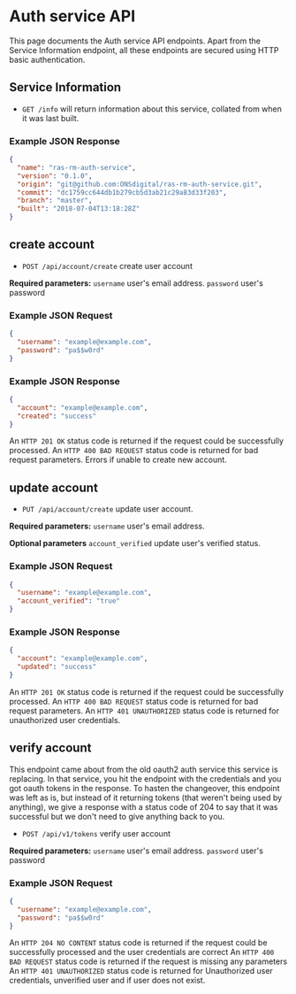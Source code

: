 # Auth service API
 This page documents the Auth service API endpoints. Apart from the Service Information endpoint, all these endpoints 
 are secured using HTTP basic authentication.

## Service Information
* `GET /info` will return information about this service, collated from when it was last built.
 
### Example JSON Response
```json
{
  "name": "ras-rm-auth-service",
  "version": "0.1.0",
  "origin": "git@github.com:ONSdigital/ras-rm-auth-service.git",
  "commit": "dc1759cc644db1b279cb5d3ab21c29a83d33f203",
  "branch": "master",
  "built": "2018-07-04T13:18:28Z"
}
```


## create account
* `POST /api/account/create` create user account

**Required parameters:** 
`username` user's email address.
`password` user's password
 
### Example JSON Request
```json
{
  "username": "example@example.com",
  "password": "pa$$w0rd"
}
```

### Example JSON Response
```json
{
  "account": "example@example.com",
  "created": "success"
}
```

An `HTTP 201 OK` status code is returned if the request could be successfully processed.
An `HTTP 400 BAD REQUEST` status code is returned for bad request parameters.
Errors if unable to create new account.


## update account
* `PUT /api/account/create` update user account.

**Required parameters:** 
`username` user's email address.

**Optional parameters**
`account_verified` update user's verified status.
 
### Example JSON Request
```json
{
  "username": "example@example.com",
  "account_verified": "true"
}
```

### Example JSON Response
```json
{
  "account": "example@example.com",
  "updated": "success"
}
```

An `HTTP 201 OK` status code is returned if the request could be successfully processed. 
An `HTTP 400 BAD REQUEST` status code is returned for bad request parameters.
An `HTTP 401 UNAUTHORIZED` status code is returned for unauthorized user credentials.


## verify account
This endpoint came about from the old oauth2 auth service this service is replacing.  In that service, you hit the endpoint
with the credentials and you got oauth tokens in the response.  To hasten the changeover, this endpoint was left as is, but instead
of it returning tokens (that weren't being used by anything), we give a response with a status code of 204 to say that it was successful
but we don't need to give anything back to you.

* `POST /api/v1/tokens` verify user account

**Required parameters:** 
`username` user's email address.
`password` user's password
 
### Example JSON Request
```json
{
  "username": "example@example.com",
  "password": "pa$$w0rd"
}
```

An `HTTP 204 NO CONTENT` status code is returned if the request could be successfully processed and the user credentials are correct
An `HTTP 400 BAD REQUEST` status code is returned if the request is missing any parameters
An `HTTP 401 UNAUTHORIZED` status code is returned for Unauthorized user credentials, unverified user and if user does not exist.
